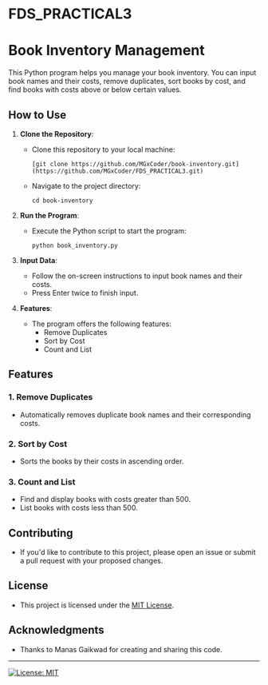 # FDS_PRACTICAL3
# Book Inventory Management

This Python program helps you manage your book inventory. You can input book names and their costs, remove duplicates, sort books by cost, and find books with costs above or below certain values.

## How to Use

1. **Clone the Repository**:
   - Clone this repository to your local machine:
     ```
     [git clone https://github.com/MGxCoder/book-inventory.git](https://github.com/MGxCoder/FDS_PRACTICAL3.git)
     ```
   - Navigate to the project directory:
     ```
     cd book-inventory
     ```

2. **Run the Program**:
   - Execute the Python script to start the program:
     ```
     python book_inventory.py
     ```

3. **Input Data**:
   - Follow the on-screen instructions to input book names and their costs.
   - Press Enter twice to finish input.

4. **Features**:
   - The program offers the following features:
     - Remove Duplicates
     - Sort by Cost
     - Count and List

## Features

### 1. Remove Duplicates
   - Automatically removes duplicate book names and their corresponding costs.

### 2. Sort by Cost
   - Sorts the books by their costs in ascending order.

### 3. Count and List
   - Find and display books with costs greater than 500.
   - List books with costs less than 500.

## Contributing

- If you'd like to contribute to this project, please open an issue or submit a pull request with your proposed changes.

## License

- This project is licensed under the [MIT License](LICENSE).

## Acknowledgments

- Thanks to Manas Gaikwad for creating and sharing this code.

---

[![License: MIT](https://img.shields.io/badge/License-MIT-yellow.svg)](https://opensource.org/licenses/MIT)
